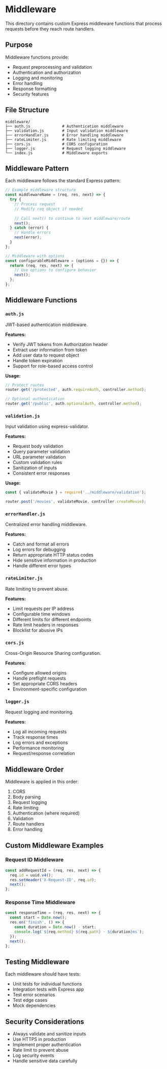 # Middleware

This directory contains custom Express middleware functions that process requests before they reach route handlers.

## Purpose

Middleware functions provide:
- Request preprocessing and validation
- Authentication and authorization
- Logging and monitoring
- Error handling
- Response formatting
- Security features

## File Structure

```
middleware/
├── auth.js              # Authentication middleware
├── validation.js        # Input validation middleware
├── errorHandler.js      # Error handling middleware
├── rateLimiter.js       # Rate limiting middleware
├── cors.js              # CORS configuration
├── logger.js            # Request logging middleware
└── index.js             # Middleware exports
```

## Middleware Pattern

Each middleware follows the standard Express pattern:

```javascript
// Example middleware structure
const middlewareName = (req, res, next) => {
  try {
    // Process request
    // Modify req object if needed
    
    // Call next() to continue to next middleware/route
    next();
  } catch (error) {
    // Handle errors
    next(error);
  }
};

// Middleware with options
const configurableMiddleware = (options = {}) => {
  return (req, res, next) => {
    // Use options to configure behavior
    next();
  };
};
```

## Middleware Functions

### `auth.js`
JWT-based authentication middleware.

**Features:**
- Verify JWT tokens from Authorization header
- Extract user information from token
- Add user data to request object
- Handle token expiration
- Support for role-based access control

**Usage:**
```javascript
// Protect routes
router.get('/protected', auth.requireAuth, controller.method);

// Optional authentication
router.get('/public', auth.optionalAuth, controller.method);
```

### `validation.js`
Input validation using express-validator.

**Features:**
- Request body validation
- Query parameter validation
- URL parameter validation
- Custom validation rules
- Sanitization of inputs
- Consistent error responses

**Usage:**
```javascript
const { validateMovie } = require('../middleware/validation');

router.post('/movies', validateMovie, controller.createMovie);
```

### `errorHandler.js`
Centralized error handling middleware.

**Features:**
- Catch and format all errors
- Log errors for debugging
- Return appropriate HTTP status codes
- Hide sensitive information in production
- Handle different error types

### `rateLimiter.js`
Rate limiting to prevent abuse.

**Features:**
- Limit requests per IP address
- Configurable time windows
- Different limits for different endpoints
- Rate limit headers in responses
- Blocklist for abusive IPs

### `cors.js`
Cross-Origin Resource Sharing configuration.

**Features:**
- Configure allowed origins
- Handle preflight requests
- Set appropriate CORS headers
- Environment-specific configuration

### `logger.js`
Request logging and monitoring.

**Features:**
- Log all incoming requests
- Track response times
- Log errors and exceptions
- Performance monitoring
- Request/response correlation

## Middleware Order

Middleware is applied in this order:
1. CORS
2. Body parsing
3. Request logging
4. Rate limiting
5. Authentication (where required)
6. Validation
7. Route handlers
8. Error handling

## Custom Middleware Examples

### Request ID Middleware
```javascript
const addRequestId = (req, res, next) => {
  req.id = uuid.v4();
  res.setHeader('X-Request-ID', req.id);
  next();
};
```

### Response Time Middleware
```javascript
const responseTime = (req, res, next) => {
  const start = Date.now();
  res.on('finish', () => {
    const duration = Date.now() - start;
    console.log(`${req.method} ${req.path} - ${duration}ms`);
  });
  next();
};
```

## Testing Middleware

Each middleware should have tests:
- Unit tests for individual functions
- Integration tests with Express app
- Test error scenarios
- Test edge cases
- Mock dependencies

## Security Considerations

- Always validate and sanitize inputs
- Use HTTPS in production
- Implement proper authentication
- Rate limit to prevent abuse
- Log security events
- Handle sensitive data carefully 